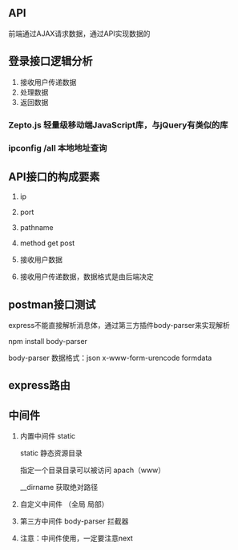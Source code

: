 ## API

前端通过AJAX请求数据，通过API实现数据的

## 登录接口逻辑分析

1. 接收用户传递数据
2. 处理数据
3. 返回数据

### Zepto.js 轻量级移动端JavaScript库，与jQuery有类似的库

###  ipconfig /all 本地地址查询

## API接口的构成要素

1. ip

2. port

3. pathname

4. method    get    post

5. 接收用户数据

6. 接收用户传递数据，数据格式是由后端决定

   

## postman接口测试

express不能直接解析消息体，通过第三方插件body-parser来实现解析

npm install  body-parser

body-parser      数据格式：json  x-www-form-urencode   formdata

## express路由

## 中间件

1. 内置中间件            static

   static  静态资源目录

   指定一个目录目录可以被访问   apach（www）

   __dirname  获取绝对路径

2. 自定义中间件         （全局   局部）

3. 第三方中间件         body-parser    拦截器

4. 注意：中间件使用，一定要注意next

